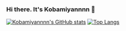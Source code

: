### Hi there. It's Kobamiyannnn 👋
[![Kobamiyannnn's GitHub stats](https://forked-github-readme-stats-eight.vercel.app/api?username=Kobamiyannnn&theme=transparent&hide_border=true&card_width=400px&show_icons=true&include_all_commits=true)](https://github.com/Kobamiyannnn/forked-github-readme-stats)
[![Top Langs](https://forked-github-readme-stats-eight.vercel.app/api/top-langs/?username=Kobamiyannnn&theme=transparent&layout=compact&hide_border=true&card_width=400px&hide=Jupyter%20Notebook&exclude_repo=mmdetection,dotfiles)](https://github.com/Kobamiyannnn/forked-github-readme-stats)